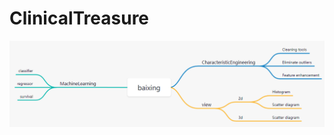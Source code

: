 # ClinicalTreasure

![Alt text](https://github.com/BXClinic/ClinicalTreasure/blob/main/src/describe.png)

